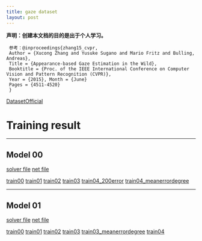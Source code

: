 ```yaml
---
title: gaze dataset
layout: post
---
```


**声明：创建本文档的目的是出于个人学习。**

     参考：@inproceedings{zhang15_cvpr,
     Author = {Xucong Zhang and Yusuke Sugano and Mario Fritz and Bulling, Andreas},
     Title = {Appearance-based Gaze Estimation in the Wild},
     Booktitle = {Proc. of the IEEE International Conference on Computer Vision and Pattern Recognition (CVPR)},
     Year = {2015}, Month = {June}
     Pages = {4511-4520}
     }

[DatasetOfficial](http://www.mpi-inf.mpg.de/departments/computer-vision-and-multimodal-computing/research/gaze-based-human-computer-interaction/appearance-based-gaze-estimation-in-the-wild/?sword_list%5B%5D=MPIIGaze&no_cache=1)

# Training result

-------------------
## Model 00

[solver file](mymodel/00/lenet_solver.prototxt)
[net file](mymodel/00/train_test.prototxt)

[train00](train_result/model00/Train00.html)
[train01](train_result/model00/Train01.html)
[train02](train_result/model00/Train02_500iter.html)
[train03](train_result/model00/Train03_500iter_with_sumerrorplotpic.html)
[train04_200error](train_result/model00/Train04_200error.html)
[train04_meanerrordegree](train_result/model00/Train04_meanerrordegree.html)

-------------------
## Model 01

[solver file](mymodel/01/lenet_solver.prototxt)
[net file](mymodel/01/train_test.prototxt)

[train00](train_result/model01/Train00_500iter.html)
[train01](train_result/model01/Train01_500iter.html)
[train02](train_result/model01/Train02_500iter_withsumsquareerrorpic.html)
[train03](train_result/model01/Train03_200error.html)
[train03_meanerrordegree](train_result/model01/Train03_meanerrordegree.html)
[train04](train_result/model00/Train04_meanerror_6525.html)

